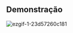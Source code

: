 ## Demonstração ##

![ezgif-1-23d57260c181](https://user-images.githubusercontent.com/36646169/135735937-267e3c71-5a50-4aad-bd18-e077155bafdf.gif)
